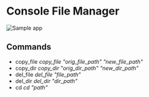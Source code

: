 ﻿# Console File Manager

![Sample app](https://raw.github.com/yurec0098/Lesson_9/Sample.png)

## Commands

* copy_file		*copy_file "orig_file_path" "new_file_path"* 
* copy_dir		*copy_dir "orig_dir_path" "new_dir_path"* 
* del_file		*del_file "file_path"* 
* del_dir		*del_dir "dir_path"* 
* cd			*cd "path"*
